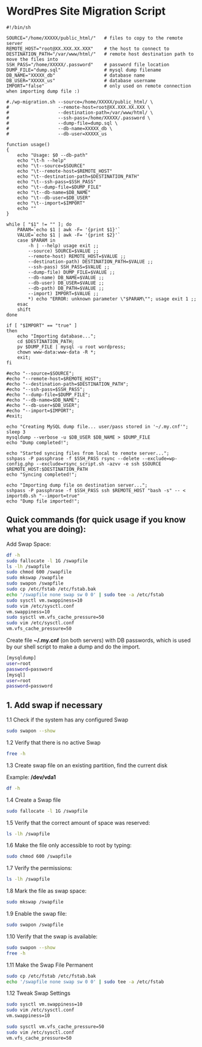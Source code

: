 # WordPres Site Migration Script

```shell
#!/bin/sh

SOURCE="/home/XXXXX/public_html/"   # files to copy to the remote server
REMOTE_HOST="root@XX.XXX.XX.XXX"    # the host to connect to
DESTINATION_PATH="/var/www/html/"   # remote host destination path to move the files into
SSH_PASS="/home/XXXXX/.password"    # password file location
DUMP_FILE="dump.sql"                # mysql dump filename
DB_NAME="XXXXX_db"                  # database name
DB_USER="XXXXX_us"                  # database username
IMPORT="false"                      # only used on remote connection when importing dump file :)

#./wp-migration.sh --source=/home/XXXXX/public_html/ \
#                  --remote-host=root@XX.XXX.XX.XXX \
#                  --destination-path=/var/www/html/ \
#                  --ssh-pass=/home/XXXXX/.password \
#                  --dump-file=dump.sql \
#                  --db-name=XXXXX_db \
#                  --db-user=XXXXX_us

function usage()
{
    echo "Usage: $0 --db-path"
    echo "\t-h --help"
    echo "\t--source=$SOURCE"
    echo "\t--remote-host=$REMOTE_HOST"
    echo "\t--destination-path=$DESTINATION_PATH"
    echo "\t--ssh-pass=$SSH_PASS"
    echo "\t--dump-file=$DUMP_FILE"
    echo "\t--db-name=$DB_NAME"
    echo "\t--db-user=$DB_USER"
    echo "\t--import=$IMPORT"
    echo ""
}

while [ "$1" != "" ]; do
    PARAM=`echo $1 | awk -F= '{print $1}'`
    VALUE=`echo $1 | awk -F= '{print $2}'`
    case $PARAM in
        -h | --help) usage exit ;;
        --source) SOURCE=$VALUE ;;
        --remote-host) REMOTE_HOST=$VALUE ;;
        --destination-path) DESTINATION_PATH=$VALUE ;;
        --ssh-pass) SSH_PASS=$VALUE ;;
        --dump-file) DUMP_FILE=$VALUE ;;
        --db-name) DB_NAME=$VALUE ;;
        --db-user) DB_USER=$VALUE ;;
        --db-path) DB_PATH=$VALUE ;;
        --import) IMPORT=$VALUE ;;
        *) echo "ERROR: unknown parameter \"$PARAM\""; usage exit 1 ;;
    esac
    shift
done

if [ "$IMPORT" == "true" ]
then
    echo "Importing database...";
    cd $DESTINATION_PATH;
    pv $DUMP_FILE | mysql -u root wordpress;
    chown www-data:www-data -R *;
    exit;
fi

#echo "--source=$SOURCE";
#echo "--remote-host=$REMOTE_HOST";
#echo "--destination-path=$DESTINATION_PATH";
#echo "--ssh-pass=$SSH_PASS";
#echo "--dump-file=$DUMP_FILE";
#echo "--db-name=$DB_NAME";
#echo "--db-user=$DB_USER";
#echo "--import=$IMPORT";
#exit;

echo "Creating MySQL dump file... user/pass stored in '~/.my.cnf'";
sleep 3
mysqldump --verbose -u $DB_USER $DB_NAME > $DUMP_FILE
echo "Dump completed!";

echo "Started syncing files from local to remote server...";
sshpass -P passphrase -f $SSH_PASS rsync --delete --exclude=wp-config.php --exclude=rsync_script.sh -azvv -e ssh $SOURCE $REMOTE_HOST:$DESTINATION_PATH
echo "Syncing completed!";

echo "Importing dump file on destination server...";
sshpass -P passphrase -f $SSH_PASS ssh $REMOTE_HOST "bash -s" -- < importdb.sh "--import=true"
echo "Dump file imported!";

```

## Quick commands (for quick usage if you know what you are doing):

Add Swap Space:

```bash
df -h
sudo fallocate -l 1G /swapfile
ls -lh /swapfile
sudo chmod 600 /swapfile
sudo mkswap /swapfile
sudo swapon /swapfile
sudo cp /etc/fstab /etc/fstab.bak
echo '/swapfile none swap sw 0 0' | sudo tee -a /etc/fstab
sudo sysctl vm.swappiness=10
sudo vim /etc/sysctl.conf
vm.swappiness=10
sudo sysctl vm.vfs_cache_pressure=50
sudo vim /etc/sysctl.conf
vm.vfs_cache_pressure=50
```

Create file **~/.my.cnf** (on both servers) with DB passwords, which is used by our shell script to make a dump and do the import.

```bash
[mysqldump]
user=root
password=password
[mysql]
user=root
password=password
```

## 1. Add swap if necessary

1.1 Check if the system has any configured Swap

```bash
sudo swapon --show
```

1.2 Verify that there is no active Swap

```bash
free -h
```

1.3 Create swap file on an existing partition, find the current disk

Example: **/dev/vda1**

```bash
df -h
```

1.4 Create a Swap file

```bash
sudo fallocate -l 1G /swapfile
```

1.5 Verify that the correct amount of space was reserved:

```bash
ls -lh /swapfile
```

1.6 Make the file only accessible to root by typing:

```bash
sudo chmod 600 /swapfile
```

1.7 Verify the permissions:

```bash
ls -lh /swapfile
```

1.8 Mark the file as swap space:

```bash
sudo mkswap /swapfile
```

1.9 Enable the swap file:

```bash
sudo swapon /swapfile
```

1.10 Verify that the swap is available:

```bash
sudo swapon --show
free -h
```

1.11 Make the Swap File Permanent

```bash
sudo cp /etc/fstab /etc/fstab.bak
echo '/swapfile none swap sw 0 0' | sudo tee -a /etc/fstab
```

1.12 Tweak Swap Settings

```bash
sudo sysctl vm.swappiness=10
sudo vim /etc/sysctl.conf
vm.swappiness=10

sudo sysctl vm.vfs_cache_pressure=50
sudo vim /etc/sysctl.conf
vm.vfs_cache_pressure=50
```
